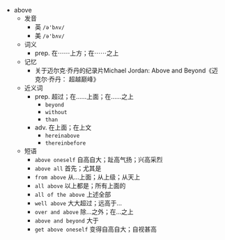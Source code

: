 - above
  - 发音
    - 英 `/ə'bʌv/`
    - 美 `/ə'bʌv/`
  - 词义
    - prep. 在⋯⋯上方；在⋯⋯之上
  - 记忆
    - 关于迈尔克·乔丹的纪录片Michael Jordan: Above and Beyond《迈克尔·乔丹： 超越巅峰》
  - 近义词
    - prep. 超过；在……上面；在……之上
      - `beyond`
      - `without`
      - `than`
    - adv. 在上面；在上文
      - `hereinabove`
      - `thereinbefore`
  - 短语
    - `above oneself` 自高自大；趾高气扬；兴高采烈 
    - `above all` 首先；尤其是 
    - `from above` 从…上面；从上级；从天上 
    - `all above` 以上都是；所有上面的 
    - `all of the above` 上述全部 
    - `well above` 大大超过；远高于… 
    - `over and above` 除…之外；在…之上 
    - `above and beyond` 大于 
    - `get above oneself` 变得自高自大；自视甚高 
